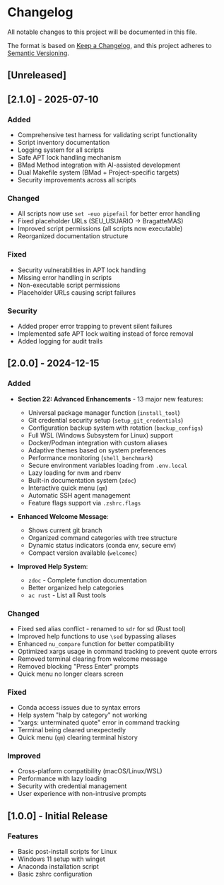 # Changelog

All notable changes to this project will be documented in this file.

The format is based on [Keep a Changelog](https://keepachangelog.com/en/1.0.0/),
and this project adheres to [Semantic Versioning](https://semver.org/spec/v2.0.0.html).

## [Unreleased]

## [2.1.0] - 2025-07-10

### Added
- Comprehensive test harness for validating script functionality
- Script inventory documentation
- Logging system for all scripts
- Safe APT lock handling mechanism
- BMad Method integration with AI-assisted development
- Dual Makefile system (BMad + Project-specific targets)
- Security improvements across all scripts

### Changed
- All scripts now use `set -euo pipefail` for better error handling
- Fixed placeholder URLs (SEU_USUARIO → BragatteMAS)
- Improved script permissions (all scripts now executable)
- Reorganized documentation structure

### Fixed
- Security vulnerabilities in APT lock handling
- Missing error handling in scripts
- Non-executable script permissions
- Placeholder URLs causing script failures

### Security
- Added proper error trapping to prevent silent failures
- Implemented safe APT lock waiting instead of force removal
- Added logging for audit trails

## [2.0.0] - 2024-12-15

### Added
- **Section 22: Advanced Enhancements** - 13 major new features:
  - Universal package manager function (`install_tool`)
  - Git credential security setup (`setup_git_credentials`)
  - Configuration backup system with rotation (`backup_configs`)
  - Full WSL (Windows Subsystem for Linux) support
  - Docker/Podman integration with custom aliases
  - Adaptive themes based on system preferences
  - Performance monitoring (`shell_benchmark`)
  - Secure environment variables loading from `.env.local`
  - Lazy loading for nvm and rbenv
  - Built-in documentation system (`zdoc`)
  - Interactive quick menu (`qm`)
  - Automatic SSH agent management
  - Feature flags support via `.zshrc.flags`

- **Enhanced Welcome Message**:
  - Shows current git branch
  - Organized command categories with tree structure
  - Dynamic status indicators (conda env, secure env)
  - Compact version available (`welcomec`)

- **Improved Help System**:
  - `zdoc` - Complete function documentation
  - Better organized help categories
  - `ac rust` - List all Rust tools

### Changed
- Fixed sed alias conflict - renamed to `sdr` for sd (Rust tool)
- Improved help functions to use `\sed` bypassing aliases
- Enhanced `nu_compare` function for better compatibility
- Optimized xargs usage in command tracking to prevent quote errors
- Removed terminal clearing from welcome message
- Removed blocking "Press Enter" prompts
- Quick menu no longer clears screen

### Fixed
- Conda access issues due to syntax errors
- Help system "halp by category" not working
- "xargs: unterminated quote" error in command tracking
- Terminal being cleared unexpectedly
- Quick menu (`qm`) clearing terminal history

### Improved
- Cross-platform compatibility (macOS/Linux/WSL)
- Performance with lazy loading
- Security with credential management
- User experience with non-intrusive prompts

## [1.0.0] - Initial Release

### Features
- Basic post-install scripts for Linux
- Windows 11 setup with winget
- Anaconda installation script
- Basic zshrc configuration